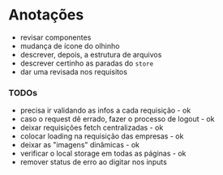 # Anotações

- revisar componentes
- mudança de ícone do olhinho
- descrever, depois, a estrutura de arquivos
- descrever certinho as paradas do `store`
- dar uma revisada nos requisitos

### TODOs
- precisa ir validando as infos a cada requisição - ok
- caso o request dê errado, fazer o processo de logout - ok
- deixar requisições fetch centralizadas - ok
- colocar loading na requisição das empresas - ok
- deixar as "imagens" dinâmicas - ok
- verificar o local storage em todas as páginas - ok
- remover status de erro ao digitar nos inputs
